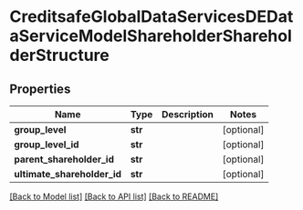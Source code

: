 # CreditsafeGlobalDataServicesDEDataServiceModelShareholderShareholderStructure

## Properties
Name | Type | Description | Notes
------------ | ------------- | ------------- | -------------
**group_level** | **str** |  | [optional] 
**group_level_id** | **str** |  | [optional] 
**parent_shareholder_id** | **str** |  | [optional] 
**ultimate_shareholder_id** | **str** |  | [optional] 

[[Back to Model list]](../README.md#documentation-for-models) [[Back to API list]](../README.md#documentation-for-api-endpoints) [[Back to README]](../README.md)

